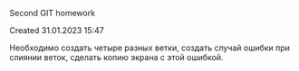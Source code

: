 Second GIT homework

Created 31.01.2023 15:47

Необходимо создать четыре разных ветки, создать случай ошибки при слиянии веток, сделать копию экрана с этой ошибкой.


